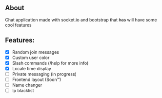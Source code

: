 ## About
Chat application made with socket.io and bootstrap that ~~has~~ will have some cool features

## Features:
- [x] Random join messages
- [x] Custom user color  
- [x] Slash commands (/help for more info)
- [x] Locale time display
- [ ] Private messaging (in progress)
- [ ] Frontend layout (Soon™)
- [ ] Name changer
- [ ] Ip blacklist
